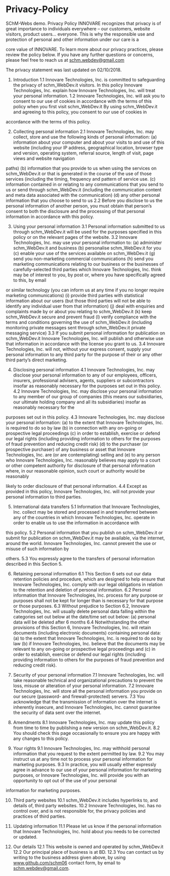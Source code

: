 # Privacy-Policy
SChM-Webs demo.
Privacy Policy
INNOVARE recognizes that privacy is of great importance to individuals everywhere – our customers, website visitors, product users… everyone. This is why the responsible use and protection of personal and other information under our care is a 

core value of INNOVARE. To learn more about our privacy practices, please review the policy below. If you have any further questions or concerns, please feel free to reach us at schm.webdev@gmail.com

The privacy statement was last updated on 02/10/2018.

1. Introduction
1.1 Innovare Technologies, Inc. is committed to safeguarding the privacy of schm_WebDev.it visitors. In this policy Innovare Technologies, Inc. explain how Innovare Technologies, Inc. will treat your personal information.
1.2 Innovare Technologies, Inc. will ask you to consent to our use of cookies in accordance with the terms of this policy when you first visit schm_WebDev.it By using schm_WebDev.it and agreeing to this policy, you consent to our use of cookies in 

accordance with the terms of this policy.

2. Collecting personal information
2.1 Innovare Technologies, Inc. may collect, store and use the following kinds of personal information:
(a) information about your computer and about your visits to and use of this website (including your IP address, geographical location, browser type and version, operating system, referral source, length of visit, page views and website navigation 

paths)
(b) information that you provide to us when using the services on schm_WebDev.it or that is generated in the course of the use of those services (including the timing, frequency and pattern of service use.
(c) information contained in or relating to any communications that you send to us or send through schm_WebDev.it (including the communication content and meta data associated with the communication)
(d) any other personal information that you choose to send to us
2.2 Before you disclose to us the personal information of another person, you must obtain that person’s consent to both the disclosure and the processing of that personal information in accordance with this policy.

3. Using your personal information
3.1 Personal information submitted to us through schm_WebDev.it will be used for the purposes specified in this policy or on the relevant pages of the website.
3.2 Innovare Technologies, Inc. may use your personal information to:
(a) administer schm_WebDev.it and business
(b) personalise schm_WebDev.it for you
(c) enable your use of the services available on schm_WebDev.it
(g) send you non-marketing commercial communications
(h) send you marketing communications relating to our business or the businesses of carefully-selected third parties which Innovare Technologies, Inc. think may be of interest to you, by post or, where you have specifically agreed to this, by email 

or similar technology (you can inform us at any time if you no longer require marketing communications)
(i) provide third parties with statistical information about our users (but those third parties will not be able to identify any individual user from that information)
(j) deal with enquiries and complaints made by or about you relating to schm_WebDev.it 
(k) keep schm_WebDev.it secure and prevent fraud
(l) verify compliance with the terms and conditions governing the use of schm_WebDev.it (including monitoring private messages sent through schm_WebDev.it private messaging service)
3.3 If you submit personal information for publication on schm_WebDev.it Innovare Technologies, Inc. will publish and otherwise use that information in accordance with the license you grant to us.
3.4 Innovare Technologies, Inc. will not, without your express consent, supply your personal information to any third party for the purpose of their or any other third party’s direct marketing.

4. Disclosing personal information
4.1 Innovare Technologies, Inc. may disclose your personal information to any of our employees, officers, insurers, professional advisers, agents, suppliers or subcontractors insofar as reasonably necessary for the purposes set out in this policy.
4.2 Innovare Technologies, Inc. may disclose your personal information to any member of our group of companies (this means our subsidiaries, our ultimate holding company and all its subsidiaries) insofar as reasonably necessary for the 

purposes set out in this policy.
4.3 Innovare Technologies, Inc. may disclose your personal information:
(a) to the extent that Innovare Technologies, Inc. is required to do so by law
(b) in connection with any on-going or prospective legal proceedings
(c) in order to establish, exercise or defend our legal rights (including providing information to others for the purposes of fraud prevention and reducing credit risk)
(d) to the purchaser (or prospective purchaser) of any business or asset that Innovare Technologies, Inc. are (or are contemplating) selling and
(e) to any person who Innovare Technologies, Inc. reasonably believes may apply to a court or other competent authority for disclosure of that personal information where, in our reasonable opinion, such court or authority would be reasonably 

likely to order disclosure of that personal information.
4.4 Except as provided in this policy, Innovare Technologies, Inc. will not provide your personal information to third parties.

5. International data transfers
5.1 Information that Innovare Technologies, Inc. collect may be stored and processed in and transferred between any of the countries in which Innovare Technologies, Inc. operate in order to enable us to use the information in accordance with 

this policy.
5.2 Personal information that you publish on schm_WebDev.it or submit for publication on schm_WebDev.it may be available, via the internet, around the world. Innovare Technologies, Inc. cannot prevent the use or misuse of such information by 

others.
5.3 You expressly agree to the transfers of personal information described in this Section 5.

6. Retaining personal information
6.1 This Section 6 sets out our data retention policies and procedure, which are designed to help ensure that Innovare Technologies, Inc. comply with our legal obligations in relation to the retention and deletion of personal information.
6.2 Personal information that Innovare Technologies, Inc. process for any purpose or purposes shall not be kept for longer than is necessary for that purpose or those purposes.
6.3 Without prejudice to Section 6.2, Innovare Technologies, Inc. will usually delete personal data falling within the categories set out below at the date/time set out below:
(a) personal data will be deleted after 6 months
6.4 Notwithstanding the other provisions of this Section 6, Innovare Technologies, Inc. will retain documents (including electronic documents) containing personal data:
(a) to the extent that Innovare Technologies, Inc. is required to do so by law
(b) if Innovare Technologies, Inc. believe that the documents may be relevant to any on-going or prospective legal proceedings and
(c) in order to establish, exercise or defend our legal rights (including providing information to others for the purposes of fraud prevention and reducing credit risk).

7. Security of your personal information
7.1 Innovare Technologies, Inc. will take reasonable technical and organizational precautions to prevent the loss, misuse or alteration of your personal information.
7.2 Innovare Technologies, Inc. will store all the personal information you provide on our secure (password- and firewall-protected) servers.
7.3 You acknowledge that the transmission of information over the internet is inherently insecure, and Innovare Technologies, Inc. cannot guarantee the security of data sent over the internet.

8. Amendments
8.1 Innovare Technologies, Inc. may update this policy from time to time by publishing a new version on schm_WebDev.it.
8.2 You should check this page occasionally to ensure you are happy with any changes to this policy.

9. Your rights
9.1 Innovare Technologies, Inc. may withhold personal information that you request to the extent permitted by law.
9.2 You may instruct us at any time not to process your personal information for marketing purposes.
9.3 In practice, you will usually either expressly agree in advance to our use of your personal information for marketing purposes, or Innovare Technologies, Inc. will provide you with an opportunity to opt out of the use of your personal 

information for marketing purposes.

10. Third party websites
10.1 schm_WebDev.it includes hyperlinks to, and details of, third party websites.
10.2 Innovare Technologies, Inc. has no control over, and is not responsible for, the privacy policies and practices of third parties.

11. Updating information
11.1 Please let us know if the personal information that Innovare Technologies, Inc. hold about you needs to be corrected or updated.

12. Our details
12.1 This website is owned and operated by schm_WebDev.it
12.2 Our principal place of business is at BD.
12.3 You can contact us by writing to the business address given above, by using www.github.com/schm06 contact form, by email to schm.webdev@gmail.com.
